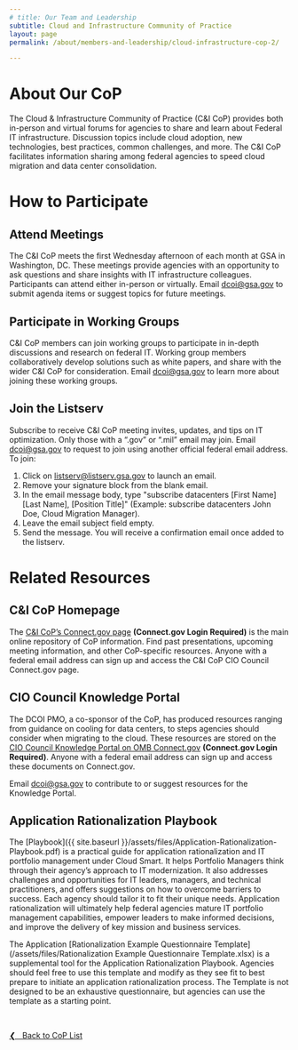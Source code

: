 ```yaml
---
# title: Our Team and Leadership
subtitle: Cloud and Infrastructure Community of Practice
layout: page
permalink: /about/members-and-leadership/cloud-infrastructure-cop-2/

---
```

# About Our CoP
The Cloud & Infrastructure Community of Practice (C&I CoP) provides both in-person and virtual forums for agencies to share and learn about Federal IT infrastructure. Discussion topics include cloud adoption, new technologies, best practices, common challenges, and more. The C&I CoP facilitates information sharing among federal agencies to speed cloud migration and data center consolidation.

# How to Participate
## Attend Meetings
The C&I CoP meets the first Wednesday afternoon of each month at GSA in Washington, DC. These meetings provide agencies with an opportunity to ask questions and share insights with IT infrastructure colleagues. Participants can attend either in-person or virtually. Email [dcoi@gsa.gov](mailto:dcoi@gsa.gov) to submit agenda items or suggest topics for future meetings.

## Participate in Working Groups
C&I CoP members can join working groups to participate in in-depth discussions and research on federal IT. Working group members collaboratively develop solutions such as white papers, and share with the wider C&I CoP for consideration. Email [dcoi@gsa.gov](mailto:dcoi@gsa.gov) to learn more about joining these working groups.

## Join the Listserv
Subscribe to receive C&I CoP meeting invites, updates, and tips on IT optimization. Only those with a “.gov” or “.mil” email may join. Email [dcoi@gsa.gov](mailto:dcoi@gsa.gov) to request to join using another official federal email address. To join:

1. Click on [listserv@listserv.gsa.gov](mailto:listserv@listserv.gsa.govye) to launch an email.
2. Remove your signature block from the blank email.
3. In the email message body, type "subscribe datacenters [First Name] [Last Name], [Position Title]" (Example: subscribe datacenters John Doe, Cloud Migration Manager).
4. Leave the email subject field empty.
5. Send the message. You will receive a confirmation email once added to the listserv.

# Related Resources
## C&I CoP Homepage
The [C&I CoP’s Connect.gov page](https://community.max.gov/display/Egov/CIO+Council+Data+Center+Optimization+Initiative+Community+of+Practice) **(Connect.gov Login Required)** is the main online repository of CoP information. Find past presentations, upcoming meeting information, and other CoP-specific resources. Anyone with a federal email address can sign up and access the C&I CoP CIO Council Connect.gov page.

## CIO Council Knowledge Portal
The DCOI PMO, a co-sponsor of the CoP, has produced resources ranging from guidance on cooling for data centers, to steps agencies should consider when migrating to the cloud. These resources are stored on the [CIO Council Knowledge Portal on OMB Connect.gov](https://community.max.gov/x/8YwyK) **(Connect.gov Login Required)**. Anyone with a federal email address can sign up and access these documents on Connect.gov.

Email [dcoi@gsa.gov](mailto:dcoi@gsa.gov) to contribute to or suggest resources for the Knowledge Portal.

## Application Rationalization Playbook
The [Playbook]({{ site.baseurl }}/assets/files/Application-Rationalization-Playbook.pdf) is a practical guide for application rationalization and IT portfolio management under Cloud Smart. It helps Portfolio Managers think through their agency’s approach to IT modernization. It also addresses challenges and opportunities for IT leaders, managers, and technical practitioners, and offers suggestions on how to overcome barriers to success. Each agency should tailor it to fit their unique needs. Application rationalization will ultimately help federal agencies mature IT portfolio management capabilities, empower leaders to make informed decisions, and improve the delivery of key mission and business services.

The Application [Rationalization Example Questionnaire Template](/assets/files/Rationalization Example Questionnaire Template.xlsx) is a supplemental tool for the Application Rationalization Playbook. Agencies should feel free to use this template and modify as they see fit to best prepare to initiate an application rationalization process. The Template is not designed to be an exhaustive questionnaire, but agencies can use the template as a starting point.

&nbsp;

<a href="{{site.baseurl}}/about/members-and-leadership/#council-committees">&#10094; &nbsp; Back to CoP List</a><br>
